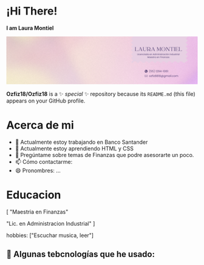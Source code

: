 
# **¡Hi There!**

**I am Laura Montiel**

![header](/LauraMontiel.png)

**Ozfiz18/Ozfiz18** is a ✨ _special_ ✨ repository because its `README.md` (this file) appears on your GitHub profile.

# **Acerca de mi**

- 🔭 Actualmente estoy trabajando en Banco Santander
- 🌱 Actualmente estoy aprendiendo HTML y CSS
- 💬 Pregúntame sobre temas de Finanzas que podre asesorarte un poco.
- 📫 Cómo contactarme: 
- 😄 Pronombres: ...

# **Educacion**
  [
  "Maestria en Finanzas"
  
  "Lic. en Administracion Industrial"
  ]

  hobbies: ["Escuchar musica, leer"]

 ## 🎯 **Algunas tebcnologías que he usado:**
